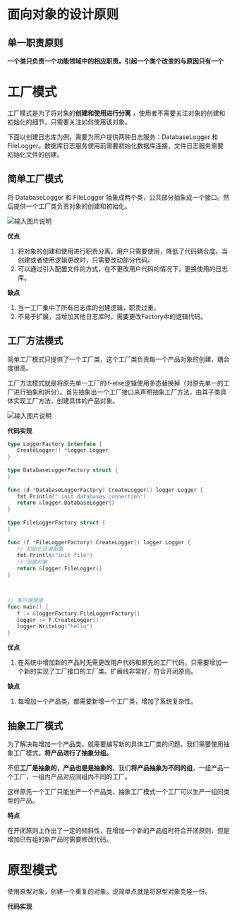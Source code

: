 # 面向对象的设计原则

## 单一职责原则

**一个类只负责一个功能领域中的相应职责。引起一个类个改变的与原因只有一个**



# 工厂模式


工厂模式是为了将对象的**创建和使用进行分离** ，使用者不需要关注对象的创建和初始化的细节，只需要关注如何使用该对象。

下面以创建日志库为例，需要为用户提供两种日志服务：DatabaseLogger 和 FileLogger。数据库日志服务使用前需要初始化数据库连接，文件日志服务需要初始化文件的创建。

## 简单工厂模式

将 DatabaseLogger 和 FileLogger 抽象成两个类，公共部分抽象成一个接口。然后提供一个工厂类负责对象的创建和初始化。


![输入图片说明](https://raw.githubusercontent.com/GTianLuo/-/master/imgs/30CkAqjt2cXB3z87.png)

**优点**

1. 将对象的创建和使用进行职责分离，用户只需要使用，降低了代码耦合度。当创建或者使用逻辑更改时，只需要改动部分代码。
2. 可以通过引入配置文件的方式，在不更改用户代码的情况下，更换使用的日志库。


**缺点**

1. 当一工厂集中了所有日志库的创建逻辑，职责过重。
2. 不易于扩展，当增加其他日志库时，需要更改Factory中的逻辑代码。



## 工厂方法模式

简单工厂模式只提供了一个工厂类，这个工厂类负责每一个产品对象的创建，耦合度很高。

工厂方法模式就是将原先单一工厂的if-else逻辑使用多态替换掉（对原先单一的工厂进行抽象和拆分）。首先抽象出一个工厂接口来声明抽象工厂方法，由其子类具体实现工厂方法，创建具体的产品对象。

![输入图片说明](https://raw.githubusercontent.com/GTianLuo/-/master/imgs/fnqceslyKstx3PLs.png)

**代码实现**

```go
type LoggerFactory interface {  
   CreateLogger() *logger.Logger  
}  
  
type DatabaseLoggerFactory struct {  
}  
  
func (d *DatabaseLoggerFactory) CreateLogger() logger.Logger {  
   fmt.Println(" init databases connection")  
   return &logger.DatabaseLogger{}  
}  
  
type FileLoggerFactory struct {  
}  
  
func (f *FileLoggerFactory) CreateLogger() logger.Logger {  
   // 初始化环境配置  
   fmt.Println("init file")  
   // 创建对象  
   return &logger.FileLogger{}  
}



// 客户端使用
func main() {  
   f := &loggerFactory.FileLoggerFactory{}  
   logger := f.CreateLogger()  
   logger.WriteLog("hello")  
}
```


**优点**

1. 在系统中增加新的产品时无需更改用户代码和原先的工厂代码，只需要增加一个新的实现了工厂接口的工厂类。扩展线非常好，符合开闭原则。


**缺点**

1. 每增加一个产品类，都需要新增一个工厂类，增加了系统复杂性。



## 抽象工厂模式


为了解决每增加一个产品类。就需要编写新的具体工厂类的问题，我们需要使用抽象工厂模式。**将产品进行了抽象分组。**

不但**工厂是抽象的，产品也是是抽象的**。我们**将产品抽象为不同的组**，一组产品一个工厂，一组内产品对应同组内不同的工厂。

这样原先一个工厂只能生产一个产品类，抽象工厂模式一个工厂可以生产一组同类型的产品。



**特点**

在开闭原则上作出了一定的倾斜性，在增加一个新的产品组时符合开闭原则，但是增加已有组的新产品时需要修改代码。



# 原型模式

使用原型对象，创建一个重复的对象。说简单点就是将原型对象克隆一份。


**代码实现**
<!--stackedit_data:
eyJoaXN0b3J5IjpbMTExMzMwNTM1MCwtMTQyNjE1MTIyMywtNj
Y2NjEwMzM4XX0=
-->
